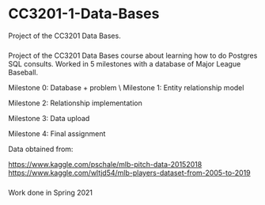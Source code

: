 # CC3201-1-Data-Bases
Project of the CC3201 Data Bases. 

### 
Project of the CC3201 Data Bases course about learning how to do Postgres SQL consults. 
Worked in 5 milestones with a database of Major League Baseball. 

Milestone 0: Database + problem \\
Milestone 1: Entity relationship model

Milestone 2: Relationship implementation

Milestone 3: Data upload 

Milestone 4: Final assignment

Data obtained from: 

https://www.kaggle.com/pschale/mlb-pitch-data-20152018
https://www.kaggle.com/wltjd54/mlb-players-dataset-from-2005-to-2019

###
Work done in Spring 2021
